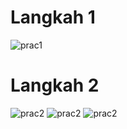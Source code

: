 # Langkah 1
![prac1](img/prac1.png)

# Langkah 2
![prac2](img/prac2.1.png)
![prac2](img/prac2.2.png)
![prac2](img/prac2.3.png)
